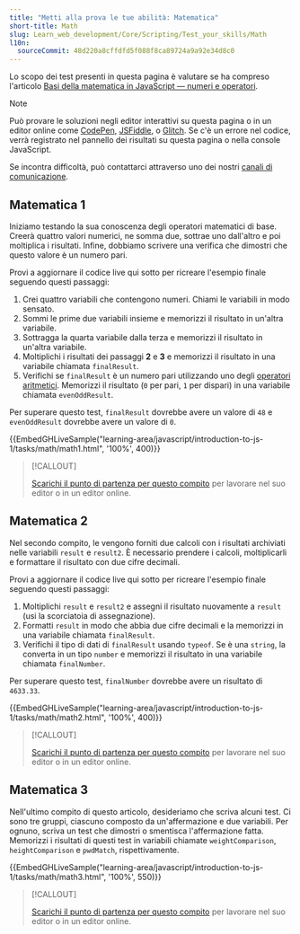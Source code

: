 ```yaml
---
title: "Metti alla prova le tue abilità: Matematica"
short-title: Math
slug: Learn_web_development/Core/Scripting/Test_your_skills/Math
l10n:
  sourceCommit: 48d220a8cffdfd5f088f8ca89724a9a92e34d8c0
---
```


Lo scopo dei test presenti in questa pagina è valutare se ha compreso l'articolo [Basi della matematica in JavaScript — numeri e operatori](/it/docs/Learn_web_development/Core/Scripting/Math).

> [!NOTE]
> Può provare le soluzioni negli editor interattivi su questa pagina o in un editor online come [CodePen](https://codepen.io/), [JSFiddle](https://jsfiddle.net/), o [Glitch](https://glitch.com/).
> Se c'è un errore nel codice, verrà registrato nel pannello dei risultati su questa pagina o nella console JavaScript.
>
> Se incontra difficoltà, può contattarci attraverso uno dei nostri [canali di comunicazione](/it/docs/MDN/Community/Communication_channels).

## Matematica 1

Iniziamo testando la sua conoscenza degli operatori matematici di base.
Creerà quattro valori numerici, ne somma due, sottrae uno dall'altro e poi moltiplica i risultati.
Infine, dobbiamo scrivere una verifica che dimostri che questo valore è un numero pari.

Provi a aggiornare il codice live qui sotto per ricreare l'esempio finale seguendo questi passaggi:

1. Crei quattro variabili che contengono numeri. Chiami le variabili in modo sensato.
2. Sommi le prime due variabili insieme e memorizzi il risultato in un'altra variabile.
3. Sottragga la quarta variabile dalla terza e memorizzi il risultato in un'altra variabile.
4. Moltiplichi i risultati dei passaggi **2** e **3** e memorizzi il risultato in una variabile chiamata `finalResult`.
5. Verifichi se `finalResult` è un numero pari utilizzando uno degli [operatori aritmetici](/it/docs/Learn_web_development/Core/Scripting/Math#arithmetic_operators). Memorizzi il risultato (`0` per pari, `1` per dispari) in una variabile chiamata `evenOddResult`.

Per superare questo test, `finalResult` dovrebbe avere un valore di `48` e `evenOddResult` dovrebbe avere un valore di `0`.

{{EmbedGHLiveSample("learning-area/javascript/introduction-to-js-1/tasks/math/math1.html", '100%', 400)}}

> [!CALLOUT]
>
> [Scarichi il punto di partenza per questo compito](https://github.com/mdn/learning-area/blob/main/javascript/introduction-to-js-1/tasks/math/math1-download.html) per lavorare nel suo editor o in un editor online.

## Matematica 2

Nel secondo compito, le vengono forniti due calcoli con i risultati archiviati nelle variabili `result` e `result2`.
È necessario prendere i calcoli, moltiplicarli e formattare il risultato con due cifre decimali.

Provi a aggiornare il codice live qui sotto per ricreare l'esempio finale seguendo questi passaggi:

1. Moltiplichi `result` e `result2` e assegni il risultato nuovamente a `result` (usi la scorciatoia di assegnazione).
2. Formatti `result` in modo che abbia due cifre decimali e la memorizzi in una variabile chiamata `finalResult`.
3. Verifichi il tipo di dati di `finalResult` usando `typeof`. Se è una `string`, la converta in un tipo `number` e memorizzi il risultato in una variabile chiamata `finalNumber`.

Per superare questo test, `finalNumber` dovrebbe avere un risultato di `4633.33`.

{{EmbedGHLiveSample("learning-area/javascript/introduction-to-js-1/tasks/math/math2.html", '100%', 400)}}

> [!CALLOUT]
>
> [Scarichi il punto di partenza per questo compito](https://github.com/mdn/learning-area/blob/main/javascript/introduction-to-js-1/tasks/math/math2-download.html) per lavorare nel suo editor o in un editor online.

## Matematica 3

Nell'ultimo compito di questo articolo, desideriamo che scriva alcuni test.
Ci sono tre gruppi, ciascuno composto da un'affermazione e due variabili.
Per ognuno, scriva un test che dimostri o smentisca l'affermazione fatta.
Memorizzi i risultati di questi test in variabili chiamate `weightComparison`, `heightComparison` e `pwdMatch`, rispettivamente.

{{EmbedGHLiveSample("learning-area/javascript/introduction-to-js-1/tasks/math/math3.html", '100%', 550)}}

> [!CALLOUT]
>
> [Scarichi il punto di partenza per questo compito](https://github.com/mdn/learning-area/blob/main/javascript/introduction-to-js-1/tasks/math/math3-download.html) per lavorare nel suo editor o in un editor online.
